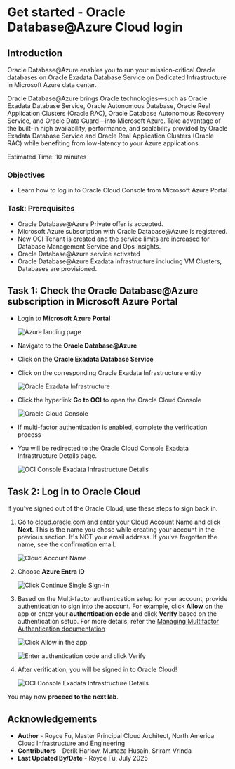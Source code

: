 # Get started - Oracle Database@Azure Cloud login

## Introduction

Oracle Database@Azure enables you to run your mission-critical Oracle databases on Oracle Exadata Database Service on Dedicated Infrastructure in Microsoft Azure data center.

Oracle Database@Azure brings Oracle technologies—such as Oracle Exadata Database Service, Oracle Autonomous Database, Oracle Real Application Clusters (Oracle RAC), Oracle Database Autonomous Recovery Service, and Oracle Data Guard—into Microsoft Azure. Take advantage of the built-in high availability, performance, and scalability provided by Oracle Exadata Database Service and Oracle Real Application Clusters (Oracle RAC) while benefiting from low-latency to your Azure applications.

Estimated Time: 10 minutes

### Objectives
- Learn how to log in to Oracle Cloud Console from Microsoft Azure Portal

### Task: Prerequisites
- Oracle Database@Azure Private offer is accepted.
- Microsoft Azure subscription with Oracle Database@Azure is registered.
- New OCI Tenant is created and the service limits are increased for Database Management Service and Ops Insights.
- Oracle Database@Azure service activated
- Oracle Database@Azure Exadata infrastructure including VM Clusters, Databases are provisioned.

## Task 1: Check the Oracle Database@Azure subscription in Microsoft Azure Portal

- Login to **Microsoft Azure Portal**

    ![Azure landing page](./images/odaa-azure-oracle.png "Azure landing page")

- Navigate to the **Oracle Database@Azure**
- Click on the **Oracle Exadata Database Service**
- Click on the corresponding Oracle Exadata Infrastructure entity

    ![Oracle Exadata Infrastructure](./images/odaa-oracle-exadata-infrastructure.png "Oracle Exadata Infrastructure")

- Click the hyperlink **Go to OCI** to open the Oracle Cloud Console

    ![Oracle Cloud Console](./images/odaa-oracle-cloud-console.png "Oracle Cloud Console")

- If multi-factor authentication is enabled, complete the verification process

- You will be redirected to the Oracle Cloud Console Exadata Infrastructure Details page.

    ![OCI Console Exadata Infrastructure Details](./images/odaa-oci-console-exadata-page.png "OCI Console Exadata Infrastructure Details")

## Task 2: Log in to Oracle Cloud

If you've signed out of the Oracle Cloud, use these steps to sign back in.

1. Go to [cloud.oracle.com](https://cloud.oracle.com) and enter your Cloud Account Name and click **Next**. This is the name you chose while creating your account in the previous section. It's NOT your email address. If you've forgotten the name, see the confirmation email.

    ![Cloud Account Name](./images/cloud-oracle.png "Cloud Account Name")

2. Choose **Azure Entra ID**

    ![Click Continue Single Sign-In](./images/odaa-oracle-cloud-console-azure-entra-id.png "Click Continue Single Sign-In")

4. Based on the Multi-factor authentication setup for your account, provide authentication to sign into the account. For example, click **Allow** on the app or enter your **authentication code** and click **Verify** based on the authentication setup. For more details, refer the [Managing Multifactor Authentication documentation](https://docs.oracle.com/en-us/iaas/Content/Identity/Tasks/usingmfa.htm)

    ![Click Allow in the app](./images/sso-multi-factor-authentication.png "Click Allow in the app")

    ![Enter authentication code and click Verify](./images/sso2-multi-factor-authentication.png "Enter authentication code and click Verify")

5. After verification, you will be signed in to Oracle Cloud! 

    ![OCI Console Exadata Infrastructure Details](./images/odaa-oci-console-landing-page.png "OCI Console Exadata Infrastructure Details")

You may now **proceed to the next lab**.

## Acknowledgements
- **Author** - Royce Fu, Master Principal Cloud Architect, North America Cloud Infrastructure and Engineering
- **Contributors** -  Derik Harlow, Murtaza Husain, Sriram Vrinda
- **Last Updated By/Date** - Royce Fu, July 2025